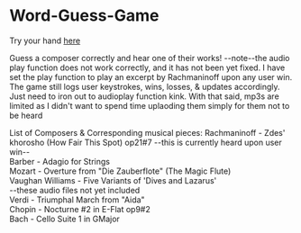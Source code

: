 # Word-Guess-Game
Try your hand [here]("https://michaelbaggett.github.io/Word-Guess-Game/")

Guess a composer correctly and hear one of their works!
  --note--the audio play function does not work correctly, and it has not been yet fixed. 
  I have set the play function to play an excerpt by Rachmaninoff upon any user win. 
  The game still logs user keystrokes, wins, losses, & updates accordingly. Just need
  to iron out to audioplay function kink. With that said, mp3s are limited as I didn't want
  to spend time uplaoding them simply for them not to be heard
  
  List of Composers & Corresponding musical pieces:
  Rachmaninoff - Zdes' khorosho (How Fair This Spot) op21#7 --this is currently heard upon user win--<br>
  Barber - Adagio for Strings<br>
  Mozart - Overture from "Die Zauberflote" (The Magic Flute)<br>
  Vaughan Williams - Five Variants of 'Dives and Lazarus'<br>
  --these audio files not yet included<br>
  Verdi - Triumphal March from "Aida"<br>
  Chopin - Nocturne #2 in E-Flat op9#2<br>
  Bach - Cello Suite 1 in GMajor<br>
  
